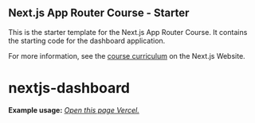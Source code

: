## Next.js App Router Course - Starter

This is the starter template for the Next.js App Router Course. It contains the starting code for the dashboard application.

For more information, see the [course curriculum](https://nextjs.org/learn) on the Next.js Website.
# nextjs-dashboard

**Example usage:** [*Open this page Vercel.*](https://nextjs-dashboard-iota-one-34.vercel.app)

